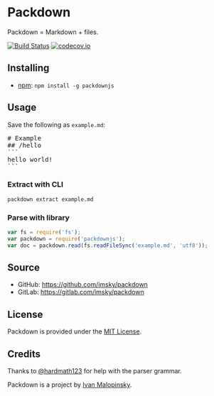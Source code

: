 # Packdown

Packdown = Markdown + files.

[![Build Status](https://travis-ci.org/imsky/packdown.svg?branch=master)](https://travis-ci.org/imsky/packdown)
[![codecov.io](https://codecov.io/github/imsky/packdown/coverage.svg?branch=master)](https://codecov.io/github/imsky/packdown)

## Installing

* [npm](https://www.npmjs.com/package/packdownjs): `npm install -g packdownjs`

## Usage

Save the following as `example.md`:

<pre>
&#35; Example
&#35;&#35; /hello
&#96;&#96;&#96;
hello world!
&#96;&#96;&#96;
</pre>

### Extract with CLI

```bash
packdown extract example.md
```

### Parse with library
```js
var fs = require('fs');
var packdown = require('packdownjs');
var doc = packdown.read(fs.readFileSync('example.md', 'utf8'));
```

## Source

* GitHub: <https://github.com/imsky/packdown>
* GitLab: <https://gitlab.com/imsky/packdown>

## License

Packdown is provided under the [MIT License](http://opensource.org/licenses/MIT).

## Credits

Thanks to [@hardmath123](https://github.com/Hardmath123) for help with the parser grammar.

Packdown is a project by [Ivan Malopinsky](http://imsky.co).
